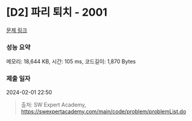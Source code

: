# [D2] 파리 퇴치 - 2001 

[문제 링크](https://swexpertacademy.com/main/code/problem/problemDetail.do?contestProbId=AV5PzOCKAigDFAUq) 

### 성능 요약

메모리: 18,644 KB, 시간: 105 ms, 코드길이: 1,870 Bytes

### 제출 일자

2024-02-01 22:50



> 출처: SW Expert Academy, https://swexpertacademy.com/main/code/problem/problemList.do